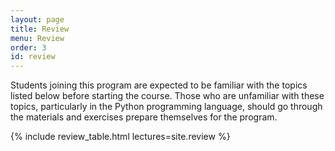 ```yaml
---
layout: page
title: Review
menu: Review
order: 3
id: review
---
```


Students joining this program are expected to be familiar with the topics listed below before starting the course. Those who are unfamiliar with these topics, particularly in the Python programming language, should go through the materials and exercises prepare themselves for the program. 

{% include review_table.html lectures=site.review %}